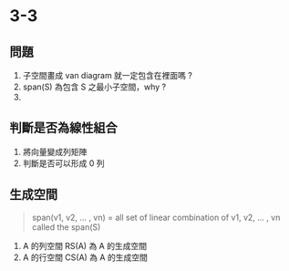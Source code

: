 # 3-3
## 問題
1. 子空間畫成 van diagram 就一定包含在裡面嗎 ?
2. span(S) 為包含 S 之最小子空間，why ?
3. 
## 判斷是否為線性組合
1. 將向量變成列矩陣
2. 判斷是否可以形成 0 列
## 生成空間
> span(v1, v2, ... , vn) = all set of linear combination of v1, v2, ... , vn called the span(S)
1. A 的列空間 RS(A) 為 A 的生成空間
2. A 的行空間 CS(A) 為 A 的生成空間
